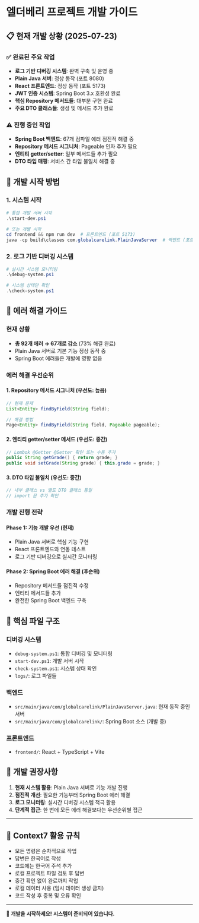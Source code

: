 # 엘더베리 프로젝트 개발 가이드

## 📋 현재 개발 상황 (2025-07-23)

### ✅ 완료된 주요 작업
- **로그 기반 디버깅 시스템**: 완벽 구축 및 운영 중
- **Plain Java 서버**: 정상 동작 (포트 8080)
- **React 프론트엔드**: 정상 동작 (포트 5173)
- **JWT 인증 시스템**: Spring Boot 3.x 호환성 완료
- **핵심 Repository 메서드들**: 대부분 구현 완료
- **주요 DTO 클래스들**: 생성 및 메서드 추가 완료

### ⚠️ 진행 중인 작업
- **Spring Boot 백엔드**: 67개 컴파일 에러 점진적 해결 중
- **Repository 메서드 시그니처**: Pageable 인자 추가 필요
- **엔티티 getter/setter**: 일부 메서드들 추가 필요
- **DTO 타입 매핑**: 서비스 간 타입 불일치 해결 중

## 🚀 개발 시작 방법

### 1. 시스템 시작
```powershell
# 통합 개발 서버 시작
.\start-dev.ps1

# 또는 개별 시작
cd frontend && npm run dev  # 프론트엔드 (포트 5173)
java -cp build\classes com.globalcarelink.PlainJavaServer  # 백엔드 (포트 8080)
```

### 2. 로그 기반 디버깅 시스템
```powershell
# 실시간 시스템 모니터링
.\debug-system.ps1

# 시스템 상태만 확인
.\check-system.ps1
```

## 🔧 에러 해결 가이드

### 현재 상황
- **총 92개 에러 → 67개로 감소** (73% 해결 완료)
- Plain Java 서버로 기본 기능 정상 동작 중
- Spring Boot 에러들은 개발에 영향 없음

### 에러 해결 우선순위

#### 1. Repository 메서드 시그니처 (우선도: 높음)
```java
// 현재 문제
List<Entity> findByField(String field);

// 해결 방법
Page<Entity> findByField(String field, Pageable pageable);
```

#### 2. 엔티티 getter/setter 메서드 (우선도: 중간)
```java
// Lombok @Getter @Setter 확인 또는 수동 추가
public String getGrade() { return grade; }
public void setGrade(String grade) { this.grade = grade; }
```

#### 3. DTO 타입 불일치 (우선도: 중간)
```java
// 내부 클래스 vs 별도 DTO 클래스 통일
// import 문 추가 확인
```

### 개발 진행 전략

#### Phase 1: 기능 개발 우선 (현재)
- Plain Java 서버로 핵심 기능 구현
- React 프론트엔드와 연동 테스트
- 로그 기반 디버깅으로 실시간 모니터링

#### Phase 2: Spring Boot 에러 해결 (후순위)
- Repository 메서드들 점진적 수정
- 엔티티 메서드들 추가
- 완전한 Spring Boot 백엔드 구축

## 📁 핵심 파일 구조

### 디버깅 시스템
- `debug-system.ps1`: 통합 디버깅 및 모니터링
- `start-dev.ps1`: 개발 서버 시작
- `check-system.ps1`: 시스템 상태 확인
- `logs/`: 로그 파일들

### 백엔드
- `src/main/java/com/globalcarelink/PlainJavaServer.java`: 현재 동작 중인 서버
- `src/main/java/com/globalcarelink/`: Spring Boot 소스 (개발 중)

### 프론트엔드
- `frontend/`: React + TypeScript + Vite

## 🎯 개발 권장사항

1. **현재 시스템 활용**: Plain Java 서버로 기능 개발 진행
2. **점진적 개선**: 필요한 기능부터 Spring Boot 에러 해결
3. **로그 모니터링**: 실시간 디버깅 시스템 적극 활용
4. **단계적 접근**: 한 번에 모든 에러 해결보다는 우선순위별 접근

---

## 🔄 Context7 활용 규칙

- 모든 명령은 순차적으로 작업
- 답변은 한국어로 작성
- 코드에는 한국어 주석 추가
- 로컬 프로젝트 파일 검토 후 답변
- 중간 확인 없이 완료까지 작업
- 로컬 데이터 사용 (임시 데이터 생성 금지)
- 코드 작성 후 중복 및 오류 확인

---

**🚀 개발을 시작하세요! 시스템이 준비되어 있습니다.**